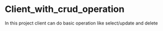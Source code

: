 # Client_with_crud_operation
In this project client can do basic operation like select/update and delete
